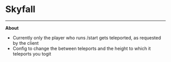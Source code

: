 # Skyfall

---

**About**
 * Currently only the player who runs /start gets teleported, as requested by the client
 * Config to change the between teleports and the height to which it teleports you togit 